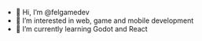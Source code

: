 - 👋 Hi, I’m @felgamedev
- 👀 I’m interested in web, game and mobile development
- 🌱 I’m currently learning Godot and React

<!---
felgamedev/felgamedev is a ✨ special ✨ repository because its `README.md` (this file) appears on your GitHub profile.
You can click the Preview link to take a look at your changes.
--->
